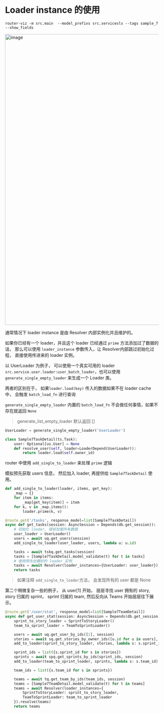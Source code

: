# Loader instance 的使用

```shell
router-viz -m src.main  --model_prefixs src.servicesls --tags sample_7 --show_fields
```

<img width="1637" height="951" alt="image" src="https://github.com/user-attachments/assets/e40336fe-b496-4581-b2e4-055922102343" />

通常情况下 loader instance 是由 Resolver 内部实例化并且维护的。

如果你已经有一个 loader，并且这个 loader 已经通过 `prime` 方法添加过了数据的话， 那么可以使用 `loader_instance` 参数传入，让 Resolver内部跳过初始化过程， 直接使用传进来的 loader 实例。

以 UserLoader 为例子， 可以使用一个真实可用的 loader `src.service.user.loader:user_batch_loader`，也可以使用 `generate_single_empty_loader` 来生成一个 Loader 类。

两者的区别在于， 如果`loader.load(key)` 传入的数据如果不在 loader cache 中， 会触发 `batch_load_fn` 进行查询

`generate_single_empty_loader` 内置的 `batch_load_fn` 不会做任何事情，如果不存在就返回 `None`

> generate_list_empty_loader 默认返回 []


```python
UserLoader = generate_single_empty_loader('UserLoader')

class Sample7TaskDetail(ts.Task):
    user: Optional[us.User] = None
    def resolve_user(self, loader=LoaderDepend(UserLoader)):
        return loader.load(self.owner_id)
```

router 中使用 `add_single_to_loader` 来处理 `prime` 逻辑

模拟预先获取 users 信息， 然后加入 loader, 再提供给 `Sample7TaskDetail` 使用。


```python
def add_single_to_loader(loader, items, get_key):
    _map = {}
    for item in items:
        _map[get_key(item)] = item
    for k, v in _map.items():
        loader.prime(k, v)

@route.get('/tasks', response_model=list[Sample7TaskDetail])
async def get_tasks(session: AsyncSession = Depends(db.get_session)):
    # 初始化 loader, 提前加载所有数据 
    user_loader = UserLoader()
    users = await uq.get_users(session)
    add_single_to_loader(user_loader, users, lambda u: u.id)

    tasks = await tskq.get_tasks(session)
    tasks = [Sample7TaskDetail.model_validate(t) for t in tasks]
    # 使用预先创建好的 loader 实例
    tasks = await Resolver(loader_instances={UserLoader: user_loader}).resolve(tasks)
    return tasks
```
> 如果注释 `add_single_to_loader`方法， 会发现所有的 user 都是 None

第二个稍微复杂一些的例子， 从 user[1] 开始， 层层寻找 user 拥有的 story, story 归属的 sprint， sprint 归属的 team, 然后反向从 Teams 开始层层往下展示。

```python
@route.get('/user/stat', response_model=list[Sample7TeamDetail])
async def get_user_stat(session: AsyncSession = Depends(db.get_session)):
    sprint_to_story_loader = SprintToStoryLoader()
    team_to_sprint_loader = TeamToSprintLoader()

    users = await uq.get_user_by_ids([1], session)
    stories = await sq.get_stories_by_owner_ids([u.id for u in users], session)
    add_to_loader(sprint_to_story_loader, stories, lambda s: s.sprint_id)

    sprint_ids = list({s.sprint_id for s in stories})
    sprints = await spq.get_sprints_by_ids(sprint_ids, session)
    add_to_loader(team_to_sprint_loader, sprints, lambda s: s.team_id)

    team_ids = list({s.team_id for s in sprints})

    teams = await tq.get_team_by_ids(team_ids, session)
    teams = [Sample7TeamDetail.model_validate(t) for t in teams]
    teams = await Resolver(loader_instances={
        SprintToStoryLoader: sprint_to_story_loader,
        TeamToSprintLoader: team_to_sprint_loader
    }).resolve(teams)
    return teams
```
